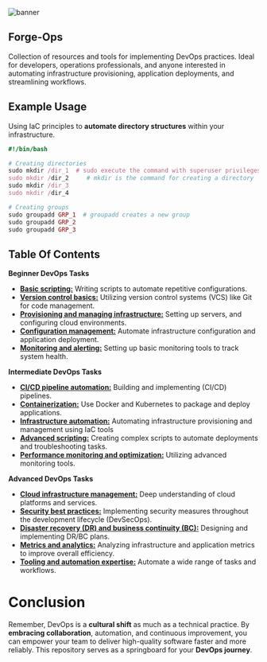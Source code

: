 ![banner](https://github.com/AleMorales9011/FORGE-OPS/blob/b3ea1a4c67603b566e740a72ff104e034b9e616d/010-IMAGES/Forge-ops%20banner.jpg)

## Forge-Ops
Collection of resources and tools for implementing DevOps practices. Ideal for developers, operations professionals, and anyone interested in automating infrastructure provisioning, application deployments, and streamlining workflows.

## Example Usage
Using IaC principles to **automate directory structures** within your infrastructure.

```ruby
#!/bin/bash

# Creating directories
sudo mkdir /dir_1  # sudo execute the command with superuser privileges
sudo mkdir /dir_2     # mkdir is the command for creating a directory
sudo mkdir /dir_3
sudo mkdir /dir_4

# Creating groups
sudo groupadd GRP_1  # groupadd creates a new group
sudo groupadd GRP_2
sudo groupadd GRP_3

```
## Table Of Contents

**Beginner DevOps Tasks**

- [**Basic scripting:**](https://github.com/AleMorales9011/01-DEVOPS/blob/4fda7650a86298cdba6c4a54cc96d18fa492f01d/001-BASIC%20SCRIPTING/README.md) Writing scripts to automate repetitive configurations.<br>
- [**Version control basics:**](https://github.com/AleMorales9011/01-DEVOPS/tree/21317e522d77985e9d751d2035ebb7ab15329a87/002-VERSION%20CONTROL%20BASICS) Utilizing version control systems (VCS) like Git for code management.
- [**Provisioning and managing infrastructure:**](https://github.com/AleMorales9011/01-DEVOPS/blob/e5a2db3041f6fedaf159c9a1acaadc0a6a5d499c/003%20PROVISIONING%20INFRASTRUCTURE/README.md) Setting up servers, and configuring cloud environments.
- [**Configuration management:**](https://github.com/AleMorales9011/01-DEVOPS/blob/67c1af58c389f7bf7e49145b1279acbcac14b40b/009-%20CONFIGURATION%20MANAGEMENT/README.md) Automate infrastructure configuration and application deployment.<br>
- [**Monitoring and alerting:**]() Setting up basic monitoring tools to track system health.

**Intermediate DevOps Tasks**

- [**CI/CD pipeline automation:**](https://github.com/AleMorales9011/01-DEVOPS/tree/dfeebb970c5d2e188626a02a99f437fcc490cd9b/003-ARCHITECTURE-BFF-PATTERN) Building and implementing (CI/CD) pipelines.
- [**Containerization:**](https://github.com/AleMorales9011/01-DEVOPS/tree/c6539dc6757d215e91aa030d36c1f48a2d120ba6/005-%20CONTEINERIZATION) Use Docker and Kubernetes to package and deploy applications.
- [**Infrastructure automation:**](https://github.com/AleMorales9011/01-DEVOPS/blob/0df8472a347ad3f828caed087bbf9c32cb44eab1/008-INFRASTRUCTURE%20AUTOMATION/README.md) Automating infrastructure provisioning and management using IaC tools
- [**Advanced scripting:**](https://github.com/AleMorales9011/01-DEVOPS/blob/8f0ee0cb3c32f32a3711bf8ad350d8985582b7db/009-ADVANCED%20SCRIPTING/README.md) Creating complex scripts to automate deployments and troubleshooting tasks.
- [**Performance monitoring and optimization:**]() Utilizing advanced monitoring tools.

**Advanced DevOps Tasks**

- [**Cloud infrastructure management:**]() Deep understanding of cloud platforms and services.
- [**Security best practices:**]() Implementing security measures throughout the development lifecycle (DevSecOps).
- [**Disaster recovery (DR) and business continuity (BC):**]() Designing and implementing DR/BC plans.
- [**Metrics and analytics:**]() Analyzing infrastructure and application metrics to improve overall efficiency.
- [**Tooling and automation expertise:**]() Automate a wide range of tasks and workflows.


# Conclusion
Remember, DevOps is a **cultural shift** as much as a technical practice. By **embracing collaboration**, automation, and continuous improvement, you can empower your team to deliver high-quality software faster and more reliably. This repository serves as a springboard for your **DevOps journey**. 


